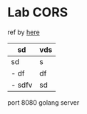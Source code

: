# Lab CORS

ref by [here](https://medium.com/acoshift/api-with-cookie-58ba43b1645)

|sd|vds|
|-|-|
|sd|s|
|- df|df|
|- sdfv|sd|

port 8080 golang server
